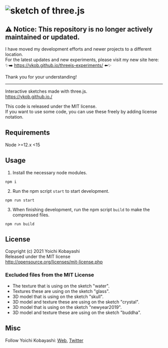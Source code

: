 # ![sketch of three.js](http://ykob.github.io./img/common/ogp_common.jpg)

## ⚠️ Notice: This repository is no longer actively maintained or updated.

I have moved my development efforts and newer projects to a different location.  
For the latest updates and new experiments, please visit my new site here:  
✨➡️ https://ykob.github.io/threejs-experiments/ ⬅️✨

Thank you for your understanding!

---

Interactive sketches made with three.js.  
https://ykob.github.io./

This code is released under the MIT license.  
If you want to use some code, you can use these freely by adding license notation.

## Requirements

Node >=12.x <15

## Usage

1. Install the necessary node modules.

```
npm i
```

2. Run the npm script `start` to start development.

```
npm run start
```

3. When finishing development, run the npm script `build` to make the compressed files.

```
npm run build
```

## License

Copyright (c) 2021 Yoichi Kobayashi  
Released under the MIT license  
http://opensource.org/licenses/mit-license.php

### Excluded files from the MIT License

- The texture that is using on the sketch "water".
- Textures these are using on the sketch "glass".
- 3D model that is using on the sketch "skull".
- 3D model and texture these are using on the sketch "crystal".
- 3D model that is using on the sketch "newyear2019".
- 3D model and texture these are using on the sketch "buddha".

## Misc

Follow Yoichi Kobayashi: [Web](http://www.tplh.net/), [Twitter](https://twitter.com/ykob0123)
